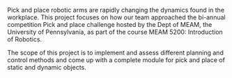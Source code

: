 Pick and place robotic arms are rapidly changing the dynamics found in the workplace. This project focuses on how our team approached the bi-annual competition Pick
and place challenge hosted by the Dept of MEAM, the University of Pennsylvania, as part of the course MEAM 5200: Introduction of Robotics. 

The scope of this project is to implement and assess different planning and control methods and come up with a complete module for pick and place of static and dynamic objects.
